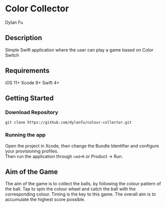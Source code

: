 # Color Collector

Dylan Fu

## Description
Simple Swift application where the user can play a game based on Color Switch

## Requirements
iOS 11+
Xcode 9+
Swift 4+

## Getting Started

### Download Repository
```
git clone https://github.com/dylanfu/colour-collector.git
```

### Running the app
Open the project in Xcode, then change the Bundle Identifier and configure your provisioning profiles.  
Then run the application through `cmd+R` or Product -> Run.

## Aim of the Game
The aim of the game is to collect the balls, by following the colour pattern of the ball. Tap to spin the colour wheel and catch the ball with the corresponding colour. Timing is the key to this game. The overall aim is to accumulate the highest score possible.
